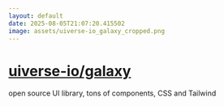 ```yaml
---
layout: default
date: 2025-08-05T21:07:20.415502
image: assets/uiverse-io_galaxy_cropped.png
---
```


# [uiverse-io/galaxy](https://github.com/uiverse-io/galaxy)

open source UI library, tons of components, CSS and Tailwind
